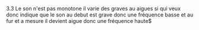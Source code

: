 3.3 Le son n'est pas monotone il varie des graves au aigues si qui veux donc indique que le son au debut est grave donc une fréquence basse et au fur et a mesure il devient aigue donc une fréquence haute$